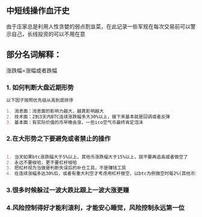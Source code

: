 ## 中短线操作血汗史
由于庄家总是利用人性贪婪的弱点割韭菜，在此记录一些军规在每次交易前可以警示自己，长线投资的可以不用在意

## 部分名词解释：
涨跌幅=涨幅或者跌幅


### 1. 如何判断大盘近期形势

```markdown
以下因子按照优先级从高到底排序

1. 消息面：消息面的影响力越大，越真影响越大
2. 技术面：2到3天内BTC连续涨跌幅多大30%以上，接下来基本就是回调或者反弹
3. 基本面：有实际价值的币早晚会涨，一些ico空气币最终肯定泡沫

```

### 2.在大形势之下要避免或者禁止的操作
```markdown

1. 当天如果btc涨跌幅大于5%以上，其他币涨跌幅大于15%以上，就不要再追高或者做空了
2. 永远不要梭哈，更不要杠杆梭哈
3. 把杠杆视为当做是判断失误后的补仓工具，不是赚钱工具
4. 在连续涨幅多达30%后，或者有重大利空才考虑用杠杆做空，以btc为例做空时每2%(其他币按比例计算)就可以收回来了

```

### 3.很多时候躲过一波大跌比跟上一波大涨更赚

### 4.风险控制得好才能利滚利，才能安心睡觉，风险控制永远第一位



